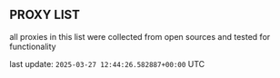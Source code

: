## PROXY LIST

all proxies in this list were collected from open sources and tested for functionality

last update: `2025-03-27 12:44:26.582887+00:00` UTC